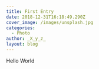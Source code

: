 ```yaml
---
title: First Entry
date: 2018-12-31T16:18:49.290Z
cover_image: /images/unsplash.jpg
categories:
  - Photo
author: _X_y_z_
layout: blog
---
```

Hello World
